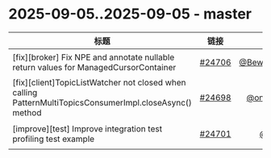 # 2025-09-05..2025-09-05 - master
| 标题 | 链接 | 作者 | 标签 |
| - | :--: | :--: | - |
| [fix][broker] Fix NPE and annotate nullable return values for ManagedCursorContainer | [#24706](https://github.com/apache/pulsar/pull/24706) | [@BewareMyPower](https://github.com/BewareMyPower) | `doc` `release/4.0.7` `release/4.1.1`  | 
| [fix][client]TopicListWatcher not closed when calling PatternMultiTopicsConsumerImpl.closeAsync() method | [#24698](https://github.com/apache/pulsar/pull/24698) | [@oneby-wang](https://github.com/oneby-wang) | `doc-not-needed` `ready-to-test`  | 
| [improve][test] Improve integration test profiling test example | [#24701](https://github.com/apache/pulsar/pull/24701) | [@lhotari](https://github.com/lhotari) | `doc-not-needed` `ready-to-test`  | 
